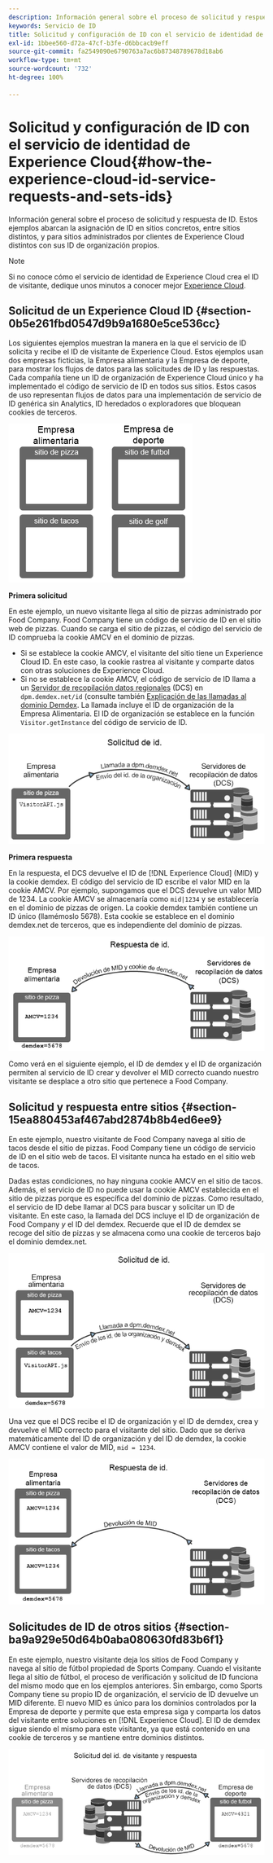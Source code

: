 ```yaml
---
description: Información general sobre el proceso de solicitud y respuesta de ID. Estos ejemplos abarcan la asignación de ID en sitios concretos, entre sitios distintos, y para sitios administrados por clientes de Experience Cloud distintos con sus ID de organización propios.
keywords: Servicio de ID
title: Solicitud y configuración de ID con el servicio de identidad de Experience Cloud
exl-id: 1bbee560-d72a-47cf-b3fe-d6bbcacb9eff
source-git-commit: fa2549090e6790763a7ac6b87348789678d18ab6
workflow-type: tm+mt
source-wordcount: '732'
ht-degree: 100%

---
```


# Solicitud y configuración de ID con el servicio de identidad de Experience Cloud{#how-the-experience-cloud-id-service-requests-and-sets-ids}

Información general sobre el proceso de solicitud y respuesta de ID. Estos ejemplos abarcan la asignación de ID en sitios concretos, entre sitios distintos, y para sitios administrados por clientes de Experience Cloud distintos con sus ID de organización propios.

>[!NOTE]
>
>Si no conoce cómo el servicio de identidad de Experience Cloud crea el ID de visitante, dedique unos minutos a conocer mejor [Experience Cloud](../introduction/cookies.md).

## Solicitud de un Experience Cloud ID {#section-0b5e261fbd0547d9b9a1680e5ce536cc}

Los siguientes ejemplos muestran la manera en la que el servicio de ID solicita y recibe el ID de visitante de Experience Cloud. Estos ejemplos usan dos empresas ficticias, la Empresa alimentaria y la Empresa de deporte, para mostrar los flujos de datos para las solicitudes de ID y las respuestas. Cada compañía tiene un ID de organización de Experience Cloud único y ha implementado el código de servicio de ID en todos sus sitios. Estos casos de uso representan flujos de datos para una implementación de servicio de ID genérica sin Analytics, ID heredados o exploradores que bloquean cookies de terceros.

![](assets/sample_sites.png)

**Primera solicitud**

En este ejemplo, un nuevo visitante llega al sitio de pizzas administrado por Food Company. Food Company tiene un código de servicio de ID en el sitio web de pizzas. Cuando se carga el sitio de pizzas, el código del servicio de ID comprueba la cookie AMCV en el dominio de pizzas.

* Si se establece la cookie AMCV, el visitante del sitio tiene un Experience Cloud ID. En este caso, la cookie rastrea al visitante y comparte datos con otras soluciones de Experience Cloud.
* Si no se establece la cookie AMCV, el código de servicio de ID llama a un [Servidor de recopilación datos regionales](https://experienceleague.adobe.com/docs/analytics/technotes/rdc/regional-data-collection.html?lang=es) (DCS) en `dpm.demdex.net/id` (consulte también [Explicación de las llamadas al dominio Demdex](https://experienceleague.adobe.com/docs/audience-manager/user-guide/reference/demdex-calls.html?lang=es). La llamada incluye el ID de organización de la Empresa Alimentaria. El ID de organización se establece en la función `Visitor.getInstance` del código de servicio de ID.

![](assets/request1.png)

**Primera respuesta**

En la respuesta, el DCS devuelve el ID de [!DNL Experience Cloud] (MID) y la cookie demdex. El código del servicio de ID escribe el valor MID en la cookie AMCV. Por ejemplo, supongamos que el DCS devuelve un valor MID de 1234. La cookie AMCV se almacenaría como `mid|1234` y se establecería en el dominio de pizzas de origen. La cookie demdex también contiene un ID único (llamémoslo 5678). Esta cookie se establece en el dominio demdex.net de terceros, que es independiente del dominio de pizzas.

![](assets/response1.png)

Como verá en el siguiente ejemplo, el ID de demdex y el ID de organización permiten al servicio de ID crear y devolver el MID correcto cuando nuestro visitante se desplace a otro sitio que pertenece a Food Company.

## Solicitud y respuesta entre sitios {#section-15ea880453af467abd2874b8b4ed6ee9}

En este ejemplo, nuestro visitante de Food Company navega al sitio de tacos desde el sitio de pizzas. Food Company tiene un código de servicio de ID en el sitio web de tacos. El visitante nunca ha estado en el sitio web de tacos.

Dadas estas condiciones, no hay ninguna cookie AMCV en el sitio de tacos. Además, el servicio de ID no puede usar la cookie AMCV establecida en el sitio de pizzas porque es específica del dominio de pizzas. Como resultado, el servicio de ID debe llamar al DCS para buscar y solicitar un ID de visitante. En este caso, la llamada del DCS incluye el ID de organización de Food Company *y* el ID del demdex. Recuerde que el ID de demdex se recoge del sitio de pizzas y se almacena como una cookie de terceros bajo el dominio demdex.net.

![](assets/request2.png)

Una vez que el DCS recibe el ID de organización y el ID de demdex, crea y devuelve el MID correcto para el visitante del sitio. Dado que se deriva matemáticamente del ID de organización y del ID de demdex, la cookie AMCV contiene el valor de MID, `mid = 1234`.

![](assets/response2.png)

## Solicitudes de ID de otros sitios {#section-ba9a929e50d64b0aba080630fd83b6f1}

En este ejemplo, nuestro visitante deja los sitios de Food Company y navega al sitio de fútbol propiedad de Sports Company. Cuando el visitante llega al sitio de fútbol, el proceso de verificación y solicitud de ID funciona del mismo modo que en los ejemplos anteriores. Sin embargo, como Sports Company tiene su propio ID de organización, el servicio de ID devuelve un MID diferente. El nuevo MID es único para los dominios controlados por la Empresa de deporte y permite que esta empresa siga y comparta los datos del visitante entre soluciones en [!DNL Experience Cloud]. El ID de demdex sigue siendo el mismo para este visitante, ya que está contenido en una cookie de terceros y se mantiene entre dominios distintos.

![](assets/req_resp.png)
